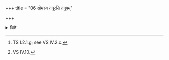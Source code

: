 +++
title = "06 सोमस्य तनूरसि तनुवम्"

+++

<details><summary>थिते</summary>

6. With somasya tanūrsi...[^1] having worn (that cloth) he should tie a knot with somasya nīvirasi...[^2]  


[^1]: TS I.2.1.g; see VS IV.2.c.  

[^2]: VS IV.10.
</details>
